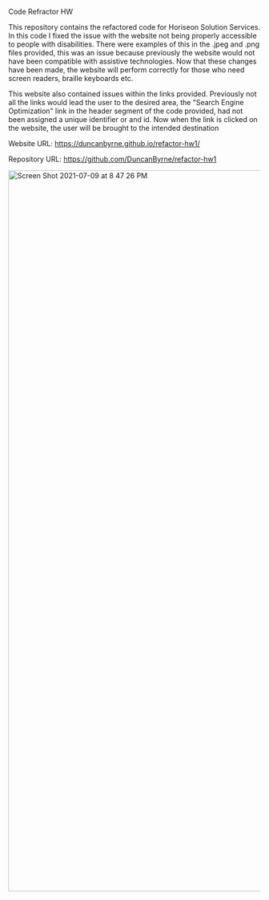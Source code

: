 Code Refractor HW

This repository contains the refactored code for Horiseon Solution Services.
In this code I fixed the issue with the website not being properly accessible to people with disabilities.
There were examples of this in the .jpeg and .png files provided, this was an issue because previously the website would not
have been compatible with assistive technologies. Now that these changes have been made, the website will perform correctly 
for those who need screen readers, braille keyboards etc.


This website also contained issues within the links provided. Previously not all the links would lead the user to the
desired area, the "Search Engine Optimization" link in the header segment of the code provided, had not been assigned
a unique identifier or and id. Now when the link is clicked on the website, the user will be brought to the intended 
destination

Website URL: https://duncanbyrne.github.io/refactor-hw1/

Repository URL: https://github.com/DuncanByrne/refactor-hw1



<img width="1437" alt="Screen Shot 2021-07-09 at 8 47 26 PM" src="https://user-images.githubusercontent.com/85514179/125147049-12176880-e0f7-11eb-9ef1-e5cbe601a08a.png">



